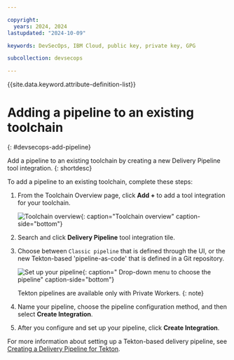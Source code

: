```yaml
---

copyright:
  years: 2024, 2024
lastupdated: "2024-10-09"

keywords: DevSecOps, IBM Cloud, public key, private key, GPG

subcollection: devsecops

---
```


{{site.data.keyword.attribute-definition-list}}

# Adding a pipeline to an existing toolchain
{: #devsecops-add-pipeline}

 Add a pipeline to an existing toolchain by creating a new Delivery Pipeline tool integration.
{: shortdesc}

To add a pipeline to an existing toolchain, complete these steps:

1. From the Toolchain Overview page, click **Add +** to add a tool integration for your toolchain.

   ![Toolchain overview](images/toolchain-overview.png){: caption="Toolchain overview" caption-side="bottom"}

2. Search and click **Delivery Pipeline** tool integration tile.

3. Choose between `Classic pipeline` that is defined through the UI, or the new Tekton-based 'pipeline-as-code' that is defined in a Git repository.

   ![Set up your pipeline](images/setup-new-pipeline.png){: caption=" Drop-down menu to choose the pipeline" caption-side="bottom"}

   Tekton pipelines are available only with Private Workers.
   {:  note}

4. Name your pipeline, choose the pipeline configuration method, and then select **Create Integration**.

5. After you configure and set up your pipeline, click **Create Integration**.

For more information about setting up a Tekton-based delivery pipeline, see [Creating a Delivery Pipeline for Tekton](/docs/ContinuousDelivery?topic=ContinuousDelivery-tekton-pipelines&interface=ui#configure_tekton_pipeline).

